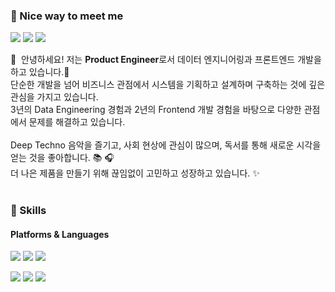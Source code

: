 ### 🤞 Nice way to meet me

<p>
  <a href="https://dorori.club" target="_blank"><img src="https://img.shields.io/badge/Blog-000000?style=flat-square&logo=Blogger&logoColor=white"/></a>
  <a href="https://www.linkedin.com/in/dongwon-kim-92086797/" target="_blank"><img src="https://img.shields.io/badge/Dongwon-0A66C2?style=flat-square&logo=Linkedin&logoColor=white"/></a>
  <a href="mailto:no1dongwon@gmail.com" target="_blank"><img src="https://img.shields.io/badge/no1dongwon@gmail.com-EA4335?style=flat-square&logo=Gmail&logoColor=white"/></a>
</p>

<p>
  👋&nbsp; 안녕하세요! 저는 <b>Product Engineer</b>로서 데이터 엔지니어링과 프론트엔드 개발을 하고 있습니다.🚀<br/>
  단순한 개발을 넘어 비즈니스 관점에서 시스템을 기획하고 설계하며 구축하는 것에 깊은 관심을 가지고 있습니다.<br/>
  3년의 Data Engineering 경험과 2년의 Frontend 개발 경험을 바탕으로 다양한 관점에서 문제를 해결하고 있습니다.<br/><br/>
  Deep Techno 음악을 즐기고, 사회 현상에 관심이 많으며, 독서를 통해 새로운 시각을 얻는 것을 좋아합니다. 📚 🎧<br/>
  더 나은 제품을 만들기 위해 끊임없이 고민하고 성장하고 있습니다. ✨ <br/><br/>
</p>

### 💪 Skills

#### Platforms & Languages

<p>
  <img src="https://img.shields.io/badge/Next.js-000000?style=flat-square&logo=Next.js&logoColor=white"/>
  <img src="https://img.shields.io/badge/FastAPI-009688?style=flat-square&logo=FastAPI&logoColor=white"/>
  <img src="https://img.shields.io/badge/Apache_Airflow-017CEE?style=flat-square&logo=Apache-Airflow&logoColor=white"/>
</p>
<p>
  <img src="https://img.shields.io/badge/Python-3776AB?style=flat-square&logo=Python&logoColor=white"/>
  <img src="https://img.shields.io/badge/TypeScript-3178C6?style=flat-square&logo=TypeScript&logoColor=white"/>
  <img src="https://img.shields.io/badge/JavaScript-F7DF1E?style=flat-square&logo=JavaScript&logoColor=black"/>
</p>
